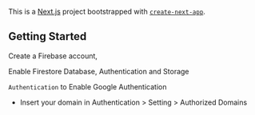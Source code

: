 This is a [Next.js](https://nextjs.org/) project bootstrapped with [`create-next-app`](https://github.com/vercel/next.js/tree/canary/packages/create-next-app).

## Getting Started

Create a Firebase account,

Enable Firestore Database, Authentication and Storage

`Authentication`
to Enable Google Authentication

- Insert your domain in Authentication > Setting > Authorized Domains
